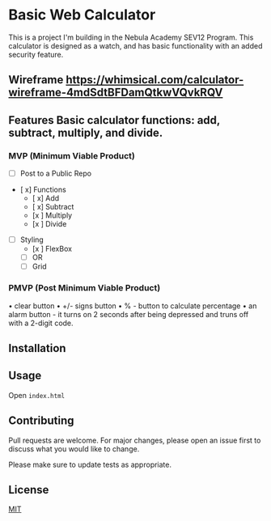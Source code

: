 # Basic Web Calculator
 
This is a project I'm building in the Nebula Academy SEV12 Program. This calculator is designed as a watch, and has basic functionality with an added security feature.
 
## Wireframe https://whimsical.com/calculator-wireframe-4mdSdtBFDamQtkwVQvkRQV
 
## Features Basic calculator functions: add, subtract, multiply, and divide.
 
### MVP (Minimum Viable Product) 
 
- [ ] Post to a Public Repo
- [ x] Functions
   - [ x] Add
   - [ x] Subtract
   - [x ] Multiply
   - [x ] Divide
- [ ] Styling
   - [x ] FlexBox
   - [ ] OR
   - [ ] Grid
 
### PMVP (Post Minimum Viable Product)
  • clear button
  • +/- signs button
  • % - button to calculate percentage
  • an alarm button - it turns on 2 seconds after being depressed and truns off with a 2-digit code.
 
## Installation
 
<!-- No Installation Required -->
 
## Usage
 
Open `index.html`
 
## Contributing
 
Pull requests are welcome. For major changes, please open an issue first
to discuss what you would like to change.
 
Please make sure to update tests as appropriate.
 
## License
 
[MIT](https://choosealicense.com/licenses/mit/)